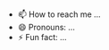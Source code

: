 

- 📫 How to reach me ...
- 😄 Pronouns: ...
- ⚡ Fun fact: ...

<!---
Monyepaoeli/Monyepaoeli is a ✨ special ✨ repository because its `README.md` (this file) appears on your GitHub profile.
You can click the Preview link to take a look at your changes.
--->
